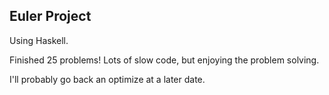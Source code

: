 ## Euler Project

Using Haskell.

Finished 25 problems! Lots of slow code, but enjoying the problem solving.

I'll probably go back an optimize at a later date.
